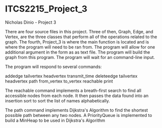 # ITCS2215_Project_3

Nicholas Dinio - Project 3

There are four source files in this project. Three of then, Graph, Edge, and Vertex, are the three classes that perform all of the operations related to the graph. The fourth, Project_3 is where the main function is located and is where the program will need to be ran from. The program will allow for one additional argument in the form as as text file. The program will build the graph from this program. The program will wait for an command-line input.

The program will respond to several commands:

addedge tailvertex headvertex transmit_time
deleteedge tailvertex headvertex
path from_vertex to_vertex
reachable
print

The reachable command implements a breath-first search to find all accessible nodes from each node. It then passes the data found into an insertion sort to sort the list of names alphabetically.


The path command implements Dijkstra's Algorithm to find the shortest possible path between any two nodes. A PriorityQueue is implemented to build a MinHeap to be used in Dijkstra's Algorithm
